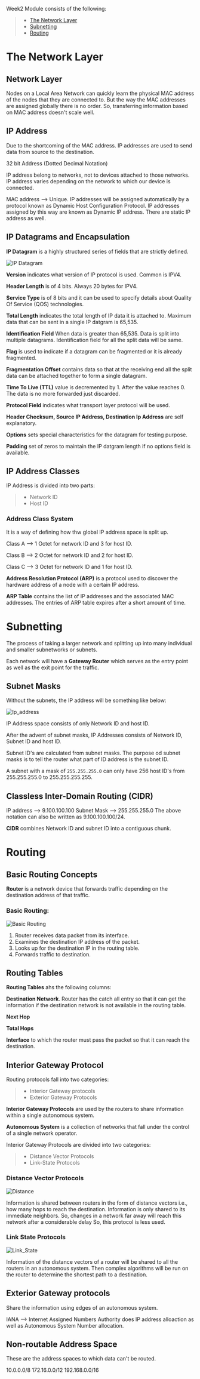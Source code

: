 Week2 Module consists of the following:

>+ [The Network Layer](#the-network-layer)
>+ [Subnetting](#subnetting)
>+ [Routing](#routing)

# The Network Layer

## Network Layer

Nodes on a Local Area Network can quickly learn the physical MAC address of the nodes that they are connected to. But the way the MAC addresses are assigned globally there is no order. So, transferring information based on MAC address doesn't scale well.

## IP Address

Due to the shortcoming of the MAC address. IP addresses are used to send data from source to the destination.

32 bit Address (Dotted Decimal Notation)

IP address belong to networks, not to devices attached to those networks. IP address varies depending on the network to which our device is connected.

MAC address --> Unique. IP addresses will be assigned automatically by a protocol known as Dynamic Host Configuration Protocol. IP addresses assigned by this way are known as Dynamic IP address. There are static IP address as well.

## IP Datagrams and Encapsulation

**IP Datagram** is a highly structured series of fields that are strictly defined.

![IP Datagram](Week2/IP_Datagram.PNG)

**Version** indicates what version of IP protocol is used. Common is IPV4.

**Header Length** is of 4 bits. Always 20 bytes for IPV4.

**Service Type** is of 8 bits and it can be used to specify details about Quality Of Service (QOS) technologies.

**Total Length** indicates the total length of IP data it is attached to. Maximum data that can be sent in a single IP datgram is 65,535.

**Identification Field** When data is greater than 65,535. Data is split into multiple datagrams. Identification field for all the split data will be same.

**Flag** is used to indicate if a datagram can be fragmented or it is already fragmented.

**Fragmentation Offset** contains data so that at the receiving end all the split data can be attached together to form a single datagram.

**Time To Live (TTL)** value is decremented by 1. After the value reaches 0. The data is no more forwarded just discarded.

**Protocol Field** indicates what transport layer protocol will be used.

**Header Checksum, Source IP Address, Destination Ip Address** are self explanatory.

**Options** sets special characteristics for the datagram for testing purpose.

**Padding** set of zeros to maintain the IP datgram length if no options field is available.

## IP Address Classes

IP Address is divided into two parts:
>+ Network ID
>+ Host ID

### Address Class System
It is a way of defining how thw global IP address space is split up.

Class A --> 1 Octet for network ID and 3 for host ID.

Class B --> 2 Octet for network ID and 2 for host ID.

Class C --> 3 Octet for network ID and 1 for host ID.

**Address Resolution Protocol (ARP)** is a protocol used to discover the hardware address of a node with a certain IP address.

**ARP Table** contains the list of IP addresses and the associated MAC addresses. The entries of ARP table expires after a short amount of time.

# Subnetting

The process of taking a larger network and splitting up into many individual and smaller subnetworks or subnets.

Each network will have a **Gateway Router** which serves as the entry point as well as the exit point for the traffic.

## Subnet Masks

Without the subnets, the IP address will be something like below:

![Ip_address](Week2/IP_Address.PNG)

IP Address space consists of only Network ID and host ID.

After the advent of subnet masks, IP Addresses consists of Network ID, Subnet ID and host ID.

Subnet ID's are calculated from subnet masks. The purpose od subnet masks is to tell the router what part of ID address is the subnet ID.

A subnet with a mask of ```255.255.255.0``` can only have 256 host ID's from 255.255.255.0 to 255.255.255.255.

## Classless Inter-Domain Routing (CIDR)

IP address --> 9.100.100.100
Subnet Mask --> 255.255.255.0 
 The above notation can also be written as 9.100.100.100/24.

**CIDR** combines Network ID and subnet ID into a contiguous chunk.

# Routing

## Basic Routing Concepts

**Router** is a network device that forwards traffic depending on the destination address of that traffic.

### Basic Routing:

![Basic Routing](Week2/BasicRouting.PNG)

1. Router receives data packet from its interface.
2. Examines the destination IP address of the packet.
3. Looks up for the destination IP in the routing table.
4. Forwards traffic to destination.

## Routing Tables

**Routing Tables** ahs the following columns:

**Destination Network**. Router has the catch all entry so that it can get the information if the destination network is not available in the routing table.

**Next Hop**

**Total Hops**

**Interface** to which the router must pass the packet so that it can reach the destination.

## Interior Gateway Protocol

Routing protocols fall into two categories:

>+ Interior Gateway protocols
>+ Exterior Gateway Protocols

**Interior Gateway Protocols** are used by the routers to share information within a single autonomous system.

**Autonomous System** is a collection of networks that fall under the control of a single network operator.

Interior Gateway Protocols are divided into two categories:

>+ Distance Vector Protocols
>+ Link-State Protocols

### Distance Vector Protocols

![Distance](Week2/Distance_Vector.PNG)

Information is  shared between routers in the form of distance vectors i.e., how many hops to reach the destination. Information is only shared to its immediate neighbors. So, changes in a network far away will reach this network after a considerable delay So, this protocol is less used.

### Link State Protocols

![Link_State](Week2/Link_State.PNG)

Information of the distance vectors of a router will be shared to all the routers in an autonomous system. Then complex algorithms will be run on the router to determine the shortest path to a destination.

## Exterior Gateway protocols

Share the information using edges of an autonomous system.

IANA --> Internet Assigned Numbers Authority does IP address alloaction as well as Autonomous System Number allocation.

## Non-routable Address Space

These are the address spaces to which data can't be routed.
 
10.0.0.0/8
172.16.0.0/12
192.168.0.0/16

